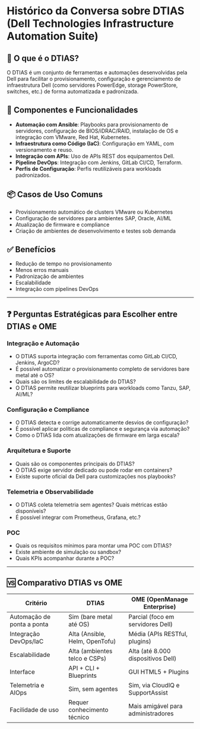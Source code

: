 
# Histórico da Conversa sobre DTIAS (Dell Technologies Infrastructure Automation Suite)

## 🧠 O que é o DTIAS?

O DTIAS é um conjunto de ferramentas e automações desenvolvidas pela Dell para facilitar o provisionamento, configuração e gerenciamento de infraestrutura Dell (como servidores PowerEdge, storage PowerStore, switches, etc.) de forma automatizada e padronizada.

## 🧩 Componentes e Funcionalidades

- **Automação com Ansible**: Playbooks para provisionamento de servidores, configuração de BIOS/iDRAC/RAID, instalação de OS e integração com VMware, Red Hat, Kubernetes.
- **Infraestrutura como Código (IaC)**: Configuração em YAML, com versionamento e reuso.
- **Integração com APIs**: Uso de APIs REST dos equipamentos Dell.
- **Pipeline DevOps**: Integração com Jenkins, GitLab CI/CD, Terraform.
- **Perfis de Configuração**: Perfis reutilizáveis para workloads padronizados.

## 📦 Casos de Uso Comuns

- Provisionamento automático de clusters VMware ou Kubernetes
- Configuração de servidores para ambientes SAP, Oracle, AI/ML
- Atualização de firmware e compliance
- Criação de ambientes de desenvolvimento e testes sob demanda

## ✅ Benefícios

- Redução de tempo no provisionamento
- Menos erros manuais
- Padronização de ambientes
- Escalabilidade
- Integração com pipelines DevOps

---

## ❓ Perguntas Estratégicas para Escolher entre DTIAS e OME

### Integração e Automação

- O DTIAS suporta integração com ferramentas como GitLab CI/CD, Jenkins, ArgoCD?
- É possível automatizar o provisionamento completo de servidores bare metal até o OS?
- Quais são os limites de escalabilidade do DTIAS?
- O DTIAS permite reutilizar blueprints para workloads como Tanzu, SAP, AI/ML?

### Configuração e Compliance

- O DTIAS detecta e corrige automaticamente desvios de configuração?
- É possível aplicar políticas de compliance e segurança via automação?
- Como o DTIAS lida com atualizações de firmware em larga escala?

### Arquitetura e Suporte

- Quais são os componentes principais do DTIAS?
- O DTIAS exige servidor dedicado ou pode rodar em containers?
- Existe suporte oficial da Dell para customizações nos playbooks?

### Telemetria e Observabilidade

- O DTIAS coleta telemetria sem agentes? Quais métricas estão disponíveis?
- É possível integrar com Prometheus, Grafana, etc.?

### POC

- Quais os requisitos mínimos para montar uma POC com DTIAS?
- Existe ambiente de simulação ou sandbox?
- Quais KPIs acompanhar durante a POC?

---

## 🆚 Comparativo DTIAS vs OME

| Critério                        | DTIAS                                      | OME (OpenManage Enterprise)               |
|-------------------------------|--------------------------------------------|-------------------------------------------|
| Automação de ponta a ponta     | Sim (bare metal até OS)                    | Parcial (foco em servidores Dell)         |
| Integração DevOps/IaC         | Alta (Ansible, Helm, OpenTofu)             | Média (APIs RESTful, plugins)             |
| Escalabilidade                 | Alta (ambientes telco e CSPs)              | Alta (até 8.000 dispositivos Dell)        |
| Interface                     | API + CLI + Blueprints                     | GUI HTML5 + Plugins                       |
| Telemetria e AIOps            | Sim, sem agentes                           | Sim, via CloudIQ e SupportAssist          |
| Facilidade de uso             | Requer conhecimento técnico                | Mais amigável para administradores        |

